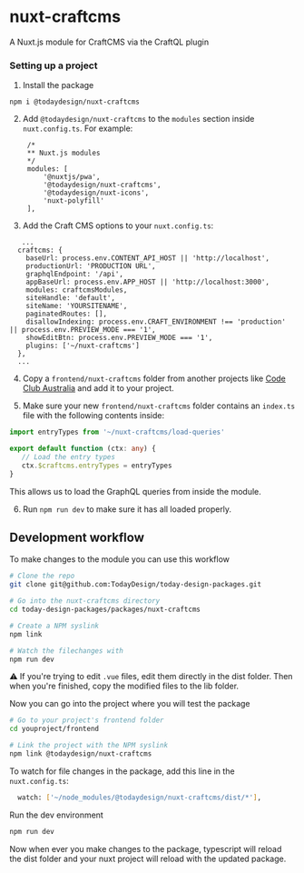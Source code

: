 # nuxt-craftcms
A Nuxt.js module for CraftCMS via the CraftQL plugin


### Setting up a project

1. Install the package
```
npm i @todaydesign/nuxt-craftcms
```

2. Add `@todaydesign/nuxt-craftcms` to the `modules` section inside `nuxt.config.ts`.
   For example:
   ```
    /*
    ** Nuxt.js modules
    */
    modules: [
        '@nuxtjs/pwa',
        '@todaydesign/nuxt-craftcms',
        '@todaydesign/nuxt-icons',
        'nuxt-polyfill'
    ],
    ```

3. Add the Craft CMS options to your `nuxt.config.ts`:

```
   ...
  craftcms: {
    baseUrl: process.env.CONTENT_API_HOST || 'http://localhost',
    productionUrl: 'PRODUCTION URL',
    graphqlEndpoint: '/api',
    appBaseUrl: process.env.APP_HOST || 'http://localhost:3000',
    modules: craftcmsModules,
    siteHandle: 'default',
    siteName: 'YOURSITENAME',
    paginatedRoutes: [],
    disallowIndexing: process.env.CRAFT_ENVIRONMENT !== 'production' || process.env.PREVIEW_MODE === '1',
    showEditBtn: process.env.PREVIEW_MODE === '1',
    plugins: ['~/nuxt-craftcms']
  },
  ...
```

4. Copy a `frontend/nuxt-craftcms` folder from another projects like [Code Club Australia](https://github.com/TodayDesign/codeclubau-org/tree/develop/frontend/nuxt-craftcms) and add it to your project.

5. Make sure your new `frontend/nuxt-craftcms` folder contains an `index.ts` file with the following contents inside:

```typescript
import entryTypes from '~/nuxt-craftcms/load-queries'

export default function (ctx: any) {
   // Load the entry types
   ctx.$craftcms.entryTypes = entryTypes
}
```

This allows us to load the GraphQL queries from inside the module.

6. Run `npm run dev` to make sure it has all loaded properly.


## Development workflow

To make changes to the module you can use this workflow

```bash
# Clone the repo
git clone git@github.com:TodayDesign/today-design-packages.git

# Go into the nuxt-craftcms directory
cd today-design-packages/packages/nuxt-craftcms   

# Create a NPM syslink
npm link

# Watch the filechanges with
npm run dev
```
⚠️ If you're trying to edit `.vue` files, edit them directly in the dist folder. Then when you're finished, copy the modified files to the lib folder. 

Now you can go into the project where you will test the package

```bash 
# Go to your project's frontend folder
cd youproject/frontend

# Link the project with the NPM syslink
npm link @todaydesign/nuxt-craftcms
```

To watch for file changes in the package, add this line in the `nuxt.config.ts`:
```bash
  watch: ['~/node_modules/@todaydesign/nuxt-craftcms/dist/*'],
```

Run the dev environment
```bash
npm run dev
```

Now when ever you make changes to the package, typescript will reload the dist folder and your nuxt project will reload with the updated package.



